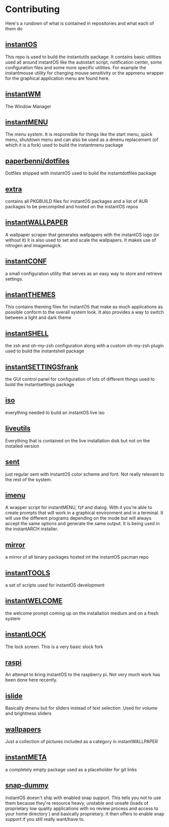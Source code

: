 # Contributing

Here's a rundown of what is contained in repositories and what each of them do

## [instantOS](https://github.com/instantOS/instantOS)

This repo is used to build the instantutils package. 
It contains basic utilities used all around instantOS like the autostart script, notification center, 
some configuration files and some more specific utilities. 
For example the instantmouse utility for changing mouse sensitivity or the appmenu wrapper for the graphical application menu are found here. 

## [instantWM](https://github.com/instantOS/instantWM)

The Window Manager

## [instantMENU](https://github.com/instantOS/instantMENU)

The menu system. It is responsible for things like the start menu, quick menu, shutdown menu and can also be used as a dmenu replacement (of which it is a fork)
used to build the instantmenu package

## [paperbenni/dotfiles](https://github.com/paperbenni/dotfiles)

Dotfiles shipped with instantOS
used to build the instantdotfiles package

## [extra](https://github.com/instantOS/extra)

contains all PKGBUILD files for instantOS packages and a list of AUR packages to be precompiled and hosted on the instantOS repos

## [instantWALLPAPER](https://github.com/instantOS/instantWALLPAPER)

A wallpaper scraper that generates wallpapers with the instantOS logo (or without it)
it is also used to set and scale the wallpapers. It makes use of nitrogen and imagemagick. 

## [instantCONF](https://github.com/instantOS/instantCONF)

a small configuration utility that serves as an easy way to store and retrieve settings. 

## [instantTHEMES](https://github.com/instantOS/instantTHEMES)

This contains theming files for instantOS that make as much applications as possible conform to the overall system look. 
It also provides a way to switch between a light and dark theme 

## [instantSHELL](https://github.com/instantOS/instantSHELL)

the zsh and oh-my-zsh configuration along with a custom oh-my-zsh plugin
used to build the instantshell package

## [instantSETTINGSfrank](https://github.com/instantOS/instantSETTINGSfrank)

the GUI control panel for configuration of lots of different things
used to build the instantsettings package

## [iso](https://github.com/instantOS/iso)

everything needed to build an instantOS live iso

## [liveutils](https://github.com/instantOS/liveutils)

Everything that is contained on the live installation disk but not on the installed version

## [sent](https://github.com/instantOS/sent)

just regular sent with instantOS color scheme and font. Not really relevant to the rest of the system. 

## [imenu](https://github.com/instantOS/imenu)

A wrapper script for instantMENU, fzf and dialog. With it you're able to create prompts that will work in a graphical environment and in a terminal. 
It will use the different programs depending on the mode but will always accept the same options and generate the same output. 
It is being used in the instantARCH installer. 

## [mirror](https://github.com/instantOS/mirror)

a mirror of all binary packages hosted int the instantOS pacman repo

## [instantTOOLS](https://github.com/instantOS/instantTOOLS)

a set of scripts used for instantOS development

## [instantWELCOME](https://github.com/instantOS/instantWELCOME)

the welcome prompt coming up on the installation medium and on a fresh system

## [instantLOCK](https://github.com/instantOS/instantLOCK)

The lock screen. This is a very basic slock fork

## [raspi](https://github.com/instantOS/raspi)

An attempt to bring instantOS to the raspberry pi. Not very much work has been done here recently. 

## [islide](https://github.com/instantOS/islide)

Basically dmenu but for sliders instead of text selection. Used for volume and brightness sliders

## [wallpapers](https://github.com/instantOS/wallpapers)

Just a collection of pictures included as a category in instantWALLPAPER

## [instantMETA](https://github.com/instantOS/instantMETA)

a completely empty package used as a placeholder for git links

## [snap-dummy](https://github.com/instantOS/snap-dummy)

instantOS doesn't ship with enabled snap support.
This tells you not to use them because they're resource heavy, 
unstable and unsafe
(loads of proprietary low quality applications with no review process
and access to your home directory )
and basically proprietary. It then offers to enable snap support
if you still really want/have to. 

